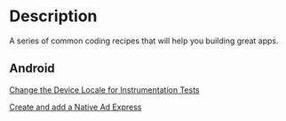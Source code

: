 Description
===========

A series of common coding recipes that will help you building great apps.

Android
-------

[Change the Device Locale for Instrumentation Tests ](change_device_locale_recipe.md)

[Create and add a Native Ad Express](add_native_express_adverts.md)